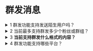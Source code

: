 # 群发消息

<details>

<summary>1 群发功能支持发送陌生用户吗？</summary>

<mark style="color:green;">问题回复</mark>：暂不支持，支持群发现有用户。

</details>

<details>

<summary>2 当前最多支持群发多少个粉丝或群组？</summary>

<mark style="color:green;">问题回复</mark>：当前最多支持50个

</details>

<details>

<summary>3 <strong>当前支持群发什么格式的内容？</strong></summary>

<mark style="color:green;">问题回复</mark>：当前支持文本、图片、名片（仅WhatsApp）

</details>

<details>

<summary>4 群发功能支持哪些平台？</summary>

<mark style="color:green;">问题回复</mark>：当前支持WhatsApp、Telegram、LINE、LINE business、LINE works、messenger、Instagram、X（Twitter）、Google voice、text now、Skype、Discord平台

</details>






